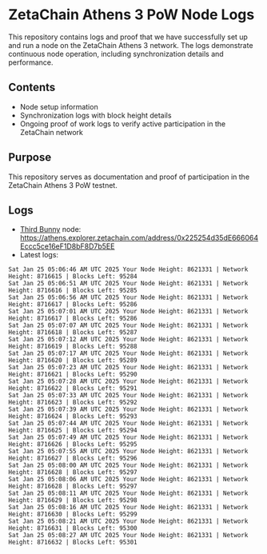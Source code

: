 # ZetaChain Athens 3 PoW Node Logs
This repository contains logs and proof that we have successfully set up and run a node on the ZetaChain Athens 3 network. The logs demonstrate continuous node operation, including synchronization details and performance.

## Contents
- Node setup information
- Synchronization logs with block height details
- Ongoing proof of work logs to verify active participation in the ZetaChain network

## Purpose
This repository serves as documentation and proof of participation in the ZetaChain Athens 3 PoW testnet.

## Logs

- [Third Bunny](https://thirdbunny.xyz/) node: https://athens.explorer.zetachain.com/address/0x225254d35dE666064Eccc5ce16eF1D8bF8D7b5EE
- Latest logs:
```
Sat Jan 25 05:06:46 AM UTC 2025 Your Node Height: 8621331 | Network Height: 8716615 | Blocks Left: 95284
Sat Jan 25 05:06:51 AM UTC 2025 Your Node Height: 8621331 | Network Height: 8716616 | Blocks Left: 95285
Sat Jan 25 05:06:56 AM UTC 2025 Your Node Height: 8621331 | Network Height: 8716617 | Blocks Left: 95286
Sat Jan 25 05:07:01 AM UTC 2025 Your Node Height: 8621331 | Network Height: 8716617 | Blocks Left: 95286
Sat Jan 25 05:07:07 AM UTC 2025 Your Node Height: 8621331 | Network Height: 8716618 | Blocks Left: 95287
Sat Jan 25 05:07:12 AM UTC 2025 Your Node Height: 8621331 | Network Height: 8716619 | Blocks Left: 95288
Sat Jan 25 05:07:17 AM UTC 2025 Your Node Height: 8621331 | Network Height: 8716620 | Blocks Left: 95289
Sat Jan 25 05:07:23 AM UTC 2025 Your Node Height: 8621331 | Network Height: 8716621 | Blocks Left: 95290
Sat Jan 25 05:07:28 AM UTC 2025 Your Node Height: 8621331 | Network Height: 8716622 | Blocks Left: 95291
Sat Jan 25 05:07:33 AM UTC 2025 Your Node Height: 8621331 | Network Height: 8716623 | Blocks Left: 95292
Sat Jan 25 05:07:39 AM UTC 2025 Your Node Height: 8621331 | Network Height: 8716624 | Blocks Left: 95293
Sat Jan 25 05:07:44 AM UTC 2025 Your Node Height: 8621331 | Network Height: 8716625 | Blocks Left: 95294
Sat Jan 25 05:07:49 AM UTC 2025 Your Node Height: 8621331 | Network Height: 8716626 | Blocks Left: 95295
Sat Jan 25 05:07:55 AM UTC 2025 Your Node Height: 8621331 | Network Height: 8716627 | Blocks Left: 95296
Sat Jan 25 05:08:00 AM UTC 2025 Your Node Height: 8621331 | Network Height: 8716628 | Blocks Left: 95297
Sat Jan 25 05:08:06 AM UTC 2025 Your Node Height: 8621331 | Network Height: 8716628 | Blocks Left: 95297
Sat Jan 25 05:08:11 AM UTC 2025 Your Node Height: 8621331 | Network Height: 8716629 | Blocks Left: 95298
Sat Jan 25 05:08:16 AM UTC 2025 Your Node Height: 8621331 | Network Height: 8716630 | Blocks Left: 95299
Sat Jan 25 05:08:21 AM UTC 2025 Your Node Height: 8621331 | Network Height: 8716631 | Blocks Left: 95300
Sat Jan 25 05:08:27 AM UTC 2025 Your Node Height: 8621331 | Network Height: 8716632 | Blocks Left: 95301
```

